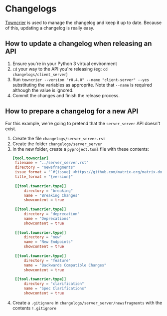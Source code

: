 <!-- Note: This is a markdown file so the build script's RST processing doesn't grab it -->

# Changelogs

[Towncrier](https://github.com/hawkowl/towncrier) is used to manage the changelog and 
keep it up to date. Because of this, updating a changelog is really easy.

## How to update a changelog when releasing an API

1. Ensure you're in your Python 3 virtual environment
2. `cd` your way to the API you're releasing (eg: `cd changelogs/client_server`)
3. Run `towncrier --version "r0.4.0" --name "client-server" --yes` substituting the 
   variables as approprite. Note that `--name` is required although the value is ignored.
4. Commit the changes and finish the release process.

## How to prepare a changelog for a new API

For this example, we're going to pretend that the `server_server` API doesn't exist.

1. Create the file `changelogs/server_server.rst`
2. Create the folder `changelogs/server_server`
3. In the new folder, create a `pyproject.toml` file with these contents:
   ```toml
   [tool.towncrier]
    filename = "../server_server.rst"
    directory = "newsfragments"
    issue_format = "`#{issue} <https://github.com/matrix-org/matrix-doc/issues/{issue}>`_"
    title_format = "{version}"
    
    [[tool.towncrier.type]]
        directory = "breaking"
        name = "Breaking Changes"
        showcontent = true
    
    [[tool.towncrier.type]]
        directory = "deprecation"
        name = "Deprecations"
        showcontent = true
    
    [[tool.towncrier.type]]
        directory = "new"
        name = "New Endpoints"
        showcontent = true
    
    [[tool.towncrier.type]]
        directory = "feature"
        name = "Backwards Compatible Changes"
        showcontent = true
    
    [[tool.towncrier.type]]
        directory = "clarification"
        name = "Spec Clarifications"
        showcontent = true
   ```
4. Create a `.gitignore` in `changelogs/server_server/newsfragments` with the contents `!.gitignore`
